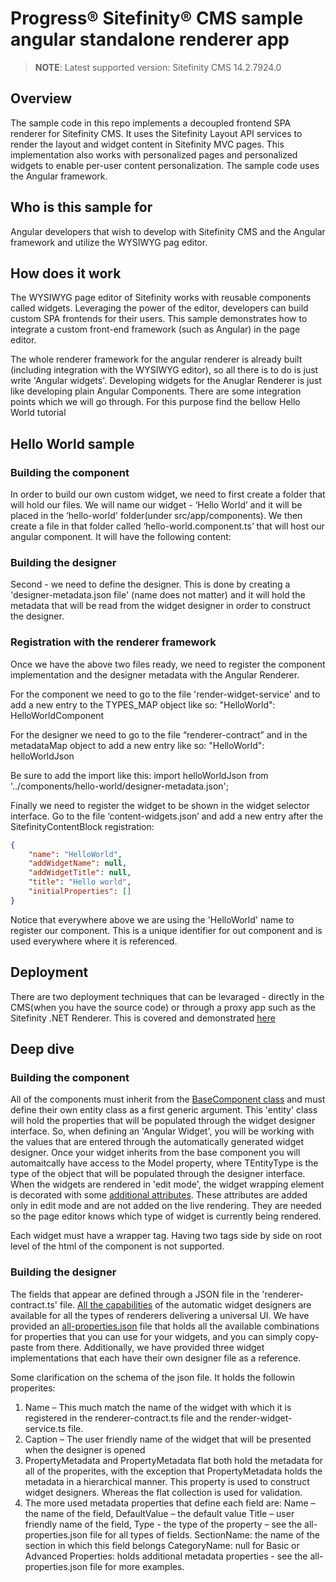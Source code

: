 Progress® Sitefinity® CMS sample angular standalone renderer app
======================================================

> **NOTE**: Latest supported version: Sitefinity CMS 14.2.7924.0

## Overview

The sample code in this repo implements a decoupled frontend SPA renderer for Sitefinity CMS. It uses the Sitefinity Layout API services to render the layout and widget content in Sitefinity MVC pages. This implementation also works with personalized pages and personalized widgets to enable per-user content personalization. The sample code uses the Angular framework.

## Who is this sample for
Angular developers that wish to develop with Sitefinity CMS and the Angular framework and utilize the WYSIWYG pag editor.

## How does it work
The WYSIWYG page editor of Sitefinity works with reusable components called widgets. Leveraging the power of the editor, developers can build custom SPA frontends for their users. This sample demonstrates how to integrate a custom front-end framework (such as Angular) in the page editor.

The whole renderer framework for the angular renderer is already built (including integration with the WYSIWYG editor), so all there is to do is just write 'Angular widgets'. Developing widgets for the Anuglar Renderer is just like developing plain Angular Components. There are some integration points which we will go through. For this purpose find the bellow Hello World tutorial 

## Hello World sample
### Building the component 

In order to build our own custom widget, we need to first create a folder that will hold our files. We will name our widget - ‘Hello World’ and it will be placed in the ‘hello-world' folder(under src/app/components). We then create a file in that folder called ‘hello-world.component.ts’ that will host our angular component. It will have the following content: 

### Building the designer 

Second - we need to define the designer. This is done by creating a 'designer-metadata.json file' (name does not matter) and it will hold the metadata that will be read from the widget designer in order to construct the designer.  

### Registration with the renderer framework
Once we have the above two files ready, we need to register the component implementation and the designer metadata with the Angular Renderer. 

For the component we need to go to the file 'render-widget-service' and to add a new entry to the TYPES_MAP object like so: 
    "HelloWorld": HelloWorldComponent 

For the designer we need to go to the file “renderer-contract” and in the metadataMap object to add a new entry like so: 
    "HelloWorld": helloWorldJson 

Be sure to add the import like this: 
import helloWorldJson from '../components/hello-world/designer-metadata.json'; 

Finally we need to register the widget to be shown in the widget selector interface. Go to the file ‘content-widgets.json’ and add a new entry after the SitefinityContentBlock registration: 

``` json
{ 
    "name": "HelloWorld", 
    "addWidgetName": null, 
    "addWidgetTitle": null, 
    "title": "Hello world", 
    "initialProperties": [] 
} 
```

Notice that everywhere above we are using the 'HelloWorld' name to register our component. This is a unique identifier for out component and is used everywhere where it is referenced.

## Deployment

There are two deployment techniques that can be levaraged - directly in the CMS(when you have the source code) or through a proxy app such as the Sitefinity .NET Renderer. This is covered and demonstrated [here](https://github.com/Sitefinity/sitefinity-aspnetcore-mvc-samples/tree/gebov/samples-for-14.3/src/standalone-spa-renderers#developing-with-the-client-side-renderers)

## Deep dive
### Building the component

All of the components must inherit from the [BaseComponent class](./src/app/components/base.component.ts) and must define their own entity class as a first generic argument. This 'entity' class will hold the properties that will be populated through the widget designer interface. So, when defining an 'Angular Widget', you will be working with the values that are entered through the automatically generated widget designer. Once your widget inherits from the base component you will automaitcally have access to the Model<TEntityType> property, where TEntityType is the type of the object that will be populated through the designer interface.
When the widgets are rendered in 'edit mode', the widget wrapping element is decorated with some [additional attributes](./src/app/services/render-widget.service.ts). These attributes are added only in edit mode and are not added on the live rendering. They are needed so the page editor knows which type of widget is currently being rendered.

Each widget must have a wrapper tag. Having two tags side by side on root level of the html of the component is not supported.


### Building the designer

The fields that appear are defined through a JSON file in the 'renderer-contract.ts' file. [All the capabilities](https://www.progress.com/documentation/sitefinity-cms/autogenerated-field-types) of the automatic widget designers are available for all the types of renderers delivering a universal UI. We have provided an [all-properties.json](./src/app/components/all-properties.json) file that holds all the available combinations for properties that you can use for your widgets, and you can simply copy-paste from there. Additionally, we have provided three widget implementations that each have their own designer file as a reference.

Some clarification on the schema of the json file. It holds the followin properites:

1. Name – This much match the name of the widget with which it is registered in the renderer-contract.ts file and the render-widget-service.ts file.
2. Caption – The user friendly name of the widget that will be presented when the designer is opened
3. PropertyMetadata and PropertyMetadata flat both hold the metadata for all of the properites, with the exception that PropertyMetadata holds the metadata in a hierarchical manner. This property is used to construct widget designers. Whereas the flat collection is used for validation.
4. The more used metadata properties that define each field are:
 Name – the name of the field,
 DefaultValue – the default value
 Title – user friendly name of the field,
 Type - the type of the property – see the all-properties.json file for all types of fields.
 SectionName: the name of the section in which this field belongs
 CategoryName: null for Basic or Advanced
 Properties: holds additional metadata properties - see the all-properties.json file for more examples.
